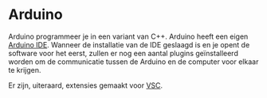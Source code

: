 # Arduino

Arduino programmeer je in een variant van C++. Arduino heeft een eigen [Arduino IDE](https://www.arduino.cc/en/software). Wanneer de installatie van de IDE geslaagd is en je opent de software voor het eerst, zullen er nog een aantal plugins geïnstalleerd worden om de communicatie tussen de Arduino en de computer voor elkaar te krijgen.

Er zijn, uiteraard, extensies gemaakt voor [VSC](https://marketplace.visualstudio.com/items?itemName=moozzyk.Arduino). 